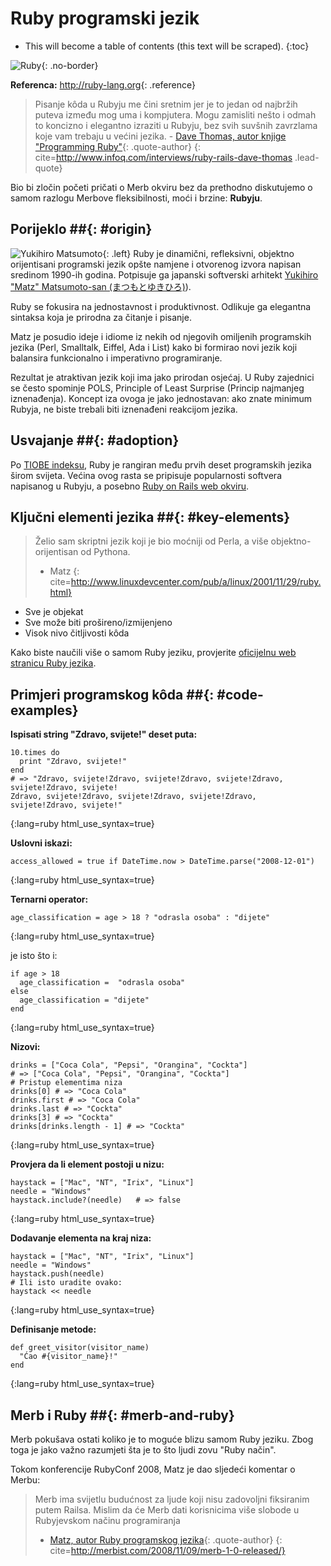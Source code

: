 # Ruby programski jezik

* This will become a table of contents (this text will be scraped).
{:toc}

![Ruby](/images/ruby-header.gif){: .no-border}

**Referenca:** <http://ruby-lang.org>{: .reference}

> Pisanje kôda u Rubyju me čini sretnim jer je to jedan od najbržih puteva
> između mog uma i kompjutera.
> Mogu zamisliti nešto i odmah to koncizno i 
> elegantno izraziti u Rubyju, bez svih suvšnih zavrzlama koje vam trebaju u
> većini jezika. -
> [Dave Thomas, autor knjige "Programming Ruby"][dt]{: .quote-author}
{: cite=http://www.infoq.com/interviews/ruby-rails-dave-thomas .lead-quote}

Bio bi zločin početi pričati o Merb okviru bez da prethodno diskutujemo o samom 
razlogu Merbove fleksibilnosti, moći i brzine: **Rubyju**.

## Porijeklo ##{: #origin}
![Yukihiro Matsumoto](/images/Yukihiro_Matsumoto.jpg){: .left}
Ruby je dinamični, refleksivni, objektno orijentisani programski jezik opšte
namjene i otvorenog izvora napisan sredinom 1990-ih godina.
Potpisuje ga japanski softverski arhitekt
[Yukihiro "Matz" Matsumoto-san (まつもとゆきひろ)][matz]).

Ruby se fokusira na jednostavnost i produktivnost. Odlikuje ga elegantna
sintaksa koja je prirodna za čitanje i pisanje.

Matz je posudio ideje i idiome iz nekih od njegovih omiljenih programskih
jezika (Perl, Smalltalk, Eiffel, Ada i List) kako bi formirao novi jezik koji
balansira funkcionalno i imperativno programiranje.

Rezultat je atraktivan jezik koji ima jako prirodan osjećaj.
U Ruby zajednici se često spominje POLS, Principle of Least Surprise (Princip
najmanjeg iznenađenja).
Koncept iza ovoga je jako jednostavan: ako znate minimum Rubyja, ne biste
trebali biti iznenađeni reakcijom jezika.

## Usvajanje ##{: #adoption}
Po [TIOBE indeksu][tiobe], Ruby je rangiran među prvih deset programskih jezika
širom svijeta.
Većina ovog rasta se pripisuje popularnosti softvera napisanog u Rubyju, a
posebno [Ruby on Rails web okviru][rails].

## Ključni elementi jezika ##{: #key-elements}

> Želio sam skriptni jezik koji je bio moćniji od Perla, a više
> objektno-orijentisan od Pythona.
> - Matz
{: cite=http://www.linuxdevcenter.com/pub/a/linux/2001/11/29/ruby.html}

* Sve je objekat
* Sve može biti prošireno/izmijenjeno
* Visok nivo čitljivosti kôda

Kako biste naučili više o samom Ruby jeziku, provjerite
[oficijelnu web stranicu Ruby jezika][rubylang-about].

## Primjeri programskog kôda ##{: #code-examples}

**Ispisati string "Zdravo, svijete!" deset puta:**

	10.times do
	  print "Zdravo, svijete!"
	end
	# => "Zdravo, svijete!Zdravo, svijete!Zdravo, svijete!Zdravo, svijete!Zdravo, svijete!
	Zdravo, svijete!Zdravo, svijete!Zdravo, svijete!Zdravo, svijete!Zdravo, svijete!"
{:lang=ruby html_use_syntax=true}

**Uslovni iskazi:**

	access_allowed = true if DateTime.now > DateTime.parse("2008-12-01")
{:lang=ruby html_use_syntax=true}

**Ternarni operator:**

	age_classification = age > 18 ? "odrasla osoba" : "dijete"
{:lang=ruby html_use_syntax=true}

je isto što i:

	if age > 18
	  age_classification =  "odrasla osoba"
	else
	  age_classification = "dijete"
	end
{:lang=ruby html_use_syntax=true}

**Nizovi:**

	drinks = ["Coca Cola", "Pepsi", "Orangina", "Cockta"]
	# => ["Coca Cola", "Pepsi", "Orangina", "Cockta"]
	# Pristup elementima niza
	drinks[0] # => "Coca Cola"
	drinks.first # => "Coca Cola"
	drinks.last # => "Cockta"
	drinks[3] # => "Cockta"
	drinks[drinks.length - 1] # => "Cockta"
{:lang=ruby html_use_syntax=true}


**Provjera da li element postoji u nizu:**

	haystack = ["Mac", "NT", "Irix", "Linux"]
	needle = "Windows"
	haystack.include?(needle)	# => false
{:lang=ruby html_use_syntax=true}

**Dodavanje elementa na kraj niza:**

	haystack = ["Mac", "NT", "Irix", "Linux"]
	needle = "Windows"
	haystack.push(needle)
	# Ili isto uradite ovako:
	haystack << needle
{:lang=ruby html_use_syntax=true}

**Definisanje metode:**

	def greet_visitor(visitor_name)
	  "Ćao #{visitor_name}!"
	end
{:lang=ruby html_use_syntax=true}

## Merb i Ruby ##{: #merb-and-ruby}

Merb pokušava ostati koliko je to moguće blizu samom Ruby jeziku.
Zbog toga je jako važno razumjeti šta je to što ljudi zovu "Ruby način".

Tokom konferencije RubyConf 2008, Matz je dao sljedeći komentar o Merbu:

> Merb ima svijetlu budućnost za ljude koji nisu zadovoljni fiksiranim putem
> Railsa.
> Mislim da će Merb dati korisnicima više slobode u Rubyjevskom načinu
> programiranja
> - [Matz, autor Ruby programskog jezika][rubylang]{: .quote-author}
{: cite=http://merbist.com/2008/11/09/merb-1-0-released/}

[dt]: http://pragdave.pragprog.com/
[matz]: http://en.wikipedia.org/wiki/Yukihiro_Matsumoto
[tiobe]: http://www.tiobe.com/index.php/content/paperinfo/tpci/index.html
[rails]: http://rubyonrails.org
[rubylang-about]: http://www.ruby-lang.org/en/about
[rubylang]: http://ruby-lang.org/